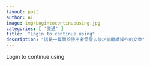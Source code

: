 ```yaml
---
layout: post
author: AI
image: img/Logintocontinueusing.jpg
categories: [ '交通' ]
title:  "Login to continue using"
description: "這是一篇關於使用者需登入後才能繼續操作的文章"
---
```

Login to continue using